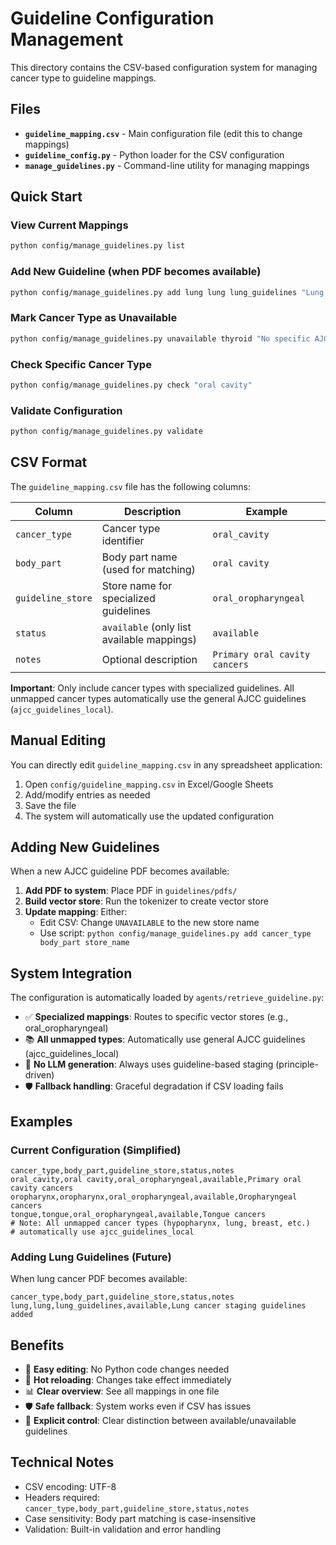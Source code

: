 # Guideline Configuration Management

This directory contains the CSV-based configuration system for managing cancer type to guideline mappings.

## Files

- **`guideline_mapping.csv`** - Main configuration file (edit this to change mappings)
- **`guideline_config.py`** - Python loader for the CSV configuration
- **`manage_guidelines.py`** - Command-line utility for managing mappings

## Quick Start

### View Current Mappings
```bash
python config/manage_guidelines.py list
```

### Add New Guideline (when PDF becomes available)
```bash
python config/manage_guidelines.py add lung lung lung_guidelines "Lung cancer staging guidelines"
```

### Mark Cancer Type as Unavailable
```bash
python config/manage_guidelines.py unavailable thyroid "No specific AJCC guidelines available"
```

### Check Specific Cancer Type
```bash
python config/manage_guidelines.py check "oral cavity"
```

### Validate Configuration
```bash
python config/manage_guidelines.py validate
```

## CSV Format

The `guideline_mapping.csv` file has the following columns:

| Column | Description | Example |
|--------|-------------|---------|
| `cancer_type` | Cancer type identifier | `oral_cavity` |
| `body_part` | Body part name (used for matching) | `oral cavity` |
| `guideline_store` | Store name for specialized guidelines | `oral_oropharyngeal` |
| `status` | `available` (only list available mappings) | `available` |
| `notes` | Optional description | `Primary oral cavity cancers` |

**Important**: Only include cancer types with specialized guidelines. All unmapped cancer types automatically use the general AJCC guidelines (`ajcc_guidelines_local`).

## Manual Editing

You can directly edit `guideline_mapping.csv` in any spreadsheet application:

1. Open `config/guideline_mapping.csv` in Excel/Google Sheets
2. Add/modify entries as needed
3. Save the file
4. The system will automatically use the updated configuration

## Adding New Guidelines

When a new AJCC guideline PDF becomes available:

1. **Add PDF to system**: Place PDF in `guidelines/pdfs/`
2. **Build vector store**: Run the tokenizer to create vector store
3. **Update mapping**: Either:
   - Edit CSV: Change `UNAVAILABLE` to the new store name
   - Use script: `python config/manage_guidelines.py add cancer_type body_part store_name`

## System Integration

The configuration is automatically loaded by `agents/retrieve_guideline.py`:

- ✅ **Specialized mappings**: Routes to specific vector stores (e.g., oral_oropharyngeal)
- 📚 **All unmapped types**: Automatically use general AJCC guidelines (ajcc_guidelines_local)
- 🔄 **No LLM generation**: Always uses guideline-based staging (principle-driven)
- 🛡️ **Fallback handling**: Graceful degradation if CSV loading fails

## Examples

### Current Configuration (Simplified)
```csv
cancer_type,body_part,guideline_store,status,notes
oral_cavity,oral cavity,oral_oropharyngeal,available,Primary oral cavity cancers
oropharynx,oropharynx,oral_oropharyngeal,available,Oropharyngeal cancers
tongue,tongue,oral_oropharyngeal,available,Tongue cancers
# Note: All unmapped cancer types (hypopharynx, lung, breast, etc.) 
# automatically use ajcc_guidelines_local
```

### Adding Lung Guidelines (Future)
When lung cancer PDF becomes available:
```csv
cancer_type,body_part,guideline_store,status,notes
lung,lung,lung_guidelines,available,Lung cancer staging guidelines added
```

## Benefits

- 📝 **Easy editing**: No Python code changes needed
- 🔄 **Hot reloading**: Changes take effect immediately  
- 📊 **Clear overview**: See all mappings in one file
- 🛡️ **Safe fallback**: System works even if CSV has issues
- 🎯 **Explicit control**: Clear distinction between available/unavailable guidelines

## Technical Notes

- CSV encoding: UTF-8
- Headers required: `cancer_type,body_part,guideline_store,status,notes`
- Case sensitivity: Body part matching is case-insensitive
- Validation: Built-in validation and error handling